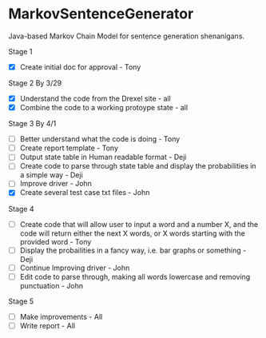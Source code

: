 # MarkovSentenceGenerator
Java-based Markov Chain Model for sentence generation shenanigans.

Stage 1
- [x] Create initial doc for approval - Tony

Stage 2 By 3/29
- [x] Understand the code from the Drexel site - all
- [x] Combine the code to a working protoype state - all 

Stage 3 By 4/1
- [ ] Better understand what the code is doing - Tony
- [ ] Create report template - Tony
- [ ] Output state table in Human readable format - Deji
- [ ] Create code to parse through state table and display the probabilities in a simple way - Deji
- [ ] Improve driver - John
- [x] Create several test case txt files - John

Stage 4
- [ ] Create code that will allow user to input a word and a number X, and the code will return either the next X words, or X words starting with the provided word - Tony
- [ ] Display the probailities in a fancy way, i.e. bar graphs or something - Deji
- [ ] Continue Improving driver - John
- [ ] Edit code to parse through, making all words lowercase and removing punctuation - John

Stage 5
- [ ] Make improvements - All
- [ ] Write report - All
